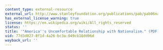 ```yaml
---
content_type: external-resource
external_url: http://www.stanleyfoundation.org/publications/pab/pab06nationalism.pdf
has_external_license_warning: true
license: https://en.wikipedia.org/wiki/All_rights_reserved
status: ''
title: '"America''s Uncomfortable Relationship with Nationalism." (PDF)'
uid: 77d3d027-8f1d-4a26-bc3a-049cb18dd96d
wayback_url: ''
---
```

